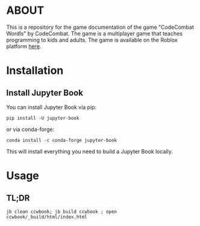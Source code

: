 # ABOUT

This is a repository for the game documentation of the game "CodeCombat Wordls" by CodeCombat. The game is a multiplayer game that teaches programming to kids and adults. The game is available on the Roblox platform [here](https://www.roblox.com/games/11704713454/Pets-CodeCombat-Worlds).


# Installation

## Install Jupyter Book

You can install Jupyter Book via pip:

```
pip install -U jupyter-book
```

or via conda-forge:

```
conda install -c conda-forge jupyter-book
```

This will install everything you need to build a Jupyter Book locally.


# Usage

## TL;DR

```
jb clean ccwbook; jb build ccwbook ; open ccwbook/_build/html/index.html
```

